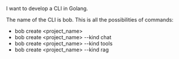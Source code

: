 I want to develop a CLI in Golang.

The name of the CLI is bob. 
This is all the possibilities of commands:

- bob create <project_name>
- bob create <project_name> --kind chat
- bob create <project_name> --kind tools
- bob create <project_name> --kind rag


